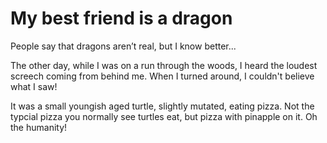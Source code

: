 # My best friend is a dragon
People say that dragons aren’t real, but I know better...

The other day, while I was on a run through the woods, I heard the loudest screech coming from behind me. When I turned around, I couldn't believe what I saw!

It was a small youngish aged turtle, slightly mutated, eating pizza. Not the typcial pizza you normally see turtles eat, but pizza with pinapple on it. Oh the humanity!
